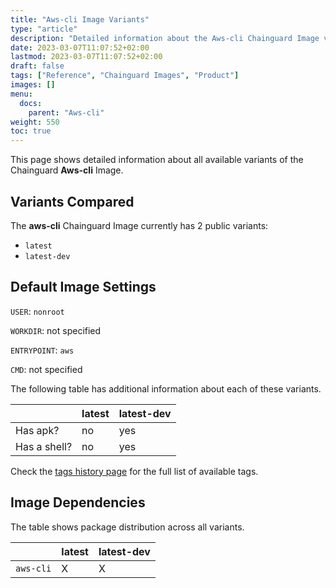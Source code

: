 ```yaml
---
title: "Aws-cli Image Variants"
type: "article"
description: "Detailed information about the Aws-cli Chainguard Image variants"
date: 2023-03-07T11:07:52+02:00
lastmod: 2023-03-07T11:07:52+02:00
draft: false
tags: ["Reference", "Chainguard Images", "Product"]
images: []
menu:
  docs:
    parent: "Aws-cli"
weight: 550
toc: true
---
```


This page shows detailed information about all available variants of the Chainguard **Aws-cli** Image.

## Variants Compared
The **aws-cli** Chainguard Image currently has 2 public variants: 

- `latest`
- `latest-dev`

## Default Image Settings
`USER`:		`nonroot`

`WORKDIR`:	not specified

`ENTRYPOINT`:	`aws`

`CMD`:		not specified

The following table has additional information about each of these variants.

|              | latest | latest-dev |
|--------------|--------|------------|
| Has apk?     | no     | yes        |
| Has a shell? | no     | yes        |

Check the [tags history page](/chainguard/chainguard-images/reference/aws-cli/tags_history/) for the full list of available tags.
## Image Dependencies
The table shows package distribution across all variants.

|           | latest | latest-dev |
|-----------|--------|------------|
| `aws-cli` | X      | X          |
